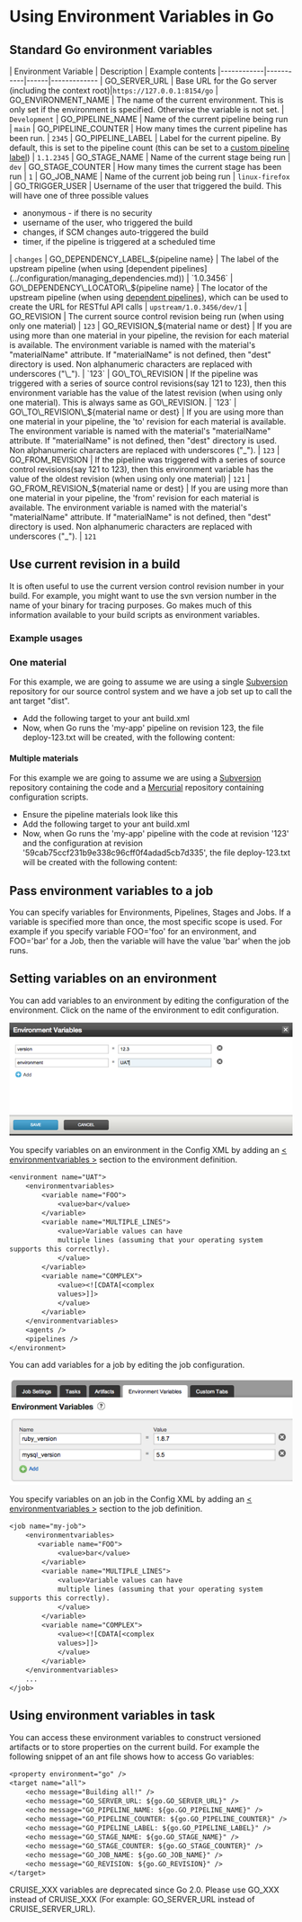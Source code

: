 # Using Environment Variables in Go

## Standard Go environment variables

| Environment Variable | Description | Example contents
|------------|-----------|------|-------------
| GO\_SERVER\_URL | Base URL for the Go server (including the context root)|`https://127.0.0.1:8154/go`
| GO\_ENVIRONMENT\_NAME | The name of the current environment. This is only set if the environment is specified. Otherwise the variable is not set. | `Development`
| GO\_PIPELINE\_NAME | Name of the current pipeline being run | `main`
| GO\_PIPELINE\_COUNTER | How many times the current pipeline has been run. | `2345`
| GO\_PIPELINE\_LABEL | Label for the current pipeline. By default, this is set to the pipeline count (this can be set to a [custom pipeline label](../configuration/build_labelling.md)) | `1.1.2345`
| GO\_STAGE\_NAME | Name of the current stage being run | `dev`
| GO\_STAGE\_COUNTER | How many times the current stage has been run | `1`
| GO\_JOB\_NAME | Name of the current job being run | `linux-firefox`
| GO\_TRIGGER\_USER | Username of the user that triggered the build. This will have one of three possible values<ul><li>anonymous - if there is no security</li><li>username of the user, who triggered the build</li><li>changes, if SCM changes auto-triggered the build</li><li>timer, if the pipeline is triggered at a scheduled time</li></ul> | `changes`
| GO\_DEPENDENCY\_LABEL\_${pipeline name} | The label of the upstream pipeline (when using [dependent pipelines](../configuration/managing_dependencies.md)) | `1.0.3456`
| GO\_DEPENDENCY\_LOCATOR\_${pipeline name} | The locator of the upstream pipeline (when using [dependent pipelines](../configuration/managing_dependencies.md)), which can be used to create the URL for RESTful API calls | `upstream/1.0.3456/dev/1`
| GO\_REVISION | The current source control revision being run (when using only one material) | `123`
| GO\_REVISION\_${material name or dest} | If you are using more than one material in your pipeline, the revision for each material is available. The environment variable is named with the material's "materialName" attribute. If "materialName" is not defined, then "dest" directory is used. Non alphanumeric characters are replaced with underscores ("\_"). | `123`
| GO\_TO\_REVISION | If the pipeline was triggered with a series of source control revisions(say 121 to 123), then this environment variable has the value of the latest revision (when using only one material). This is always same as GO\_REVISION. | `123`
| GO\_TO\_REVISION\_${material name or dest} | If you are using more than one material in your pipeline, the 'to' revision for each material is available. The environment variable is named with the material's "materialName" attribute. If "materialName" is not defined, then "dest" directory is used. Non alphanumeric characters are replaced with underscores ("\_"). | `123`
| GO\_FROM\_REVISION | If the pipeline was triggered with a series of source control revisions(say 121 to 123), then this environment variable has the value of the oldest revision (when using only one material) | `121`
| GO\_FROM\_REVISION\_${material name or dest} | If you are using more than one material in your pipeline, the 'from' revision for each material is available. The environment variable is named with the material's "materialName" attribute. If "materialName" is not defined, then "dest" directory is used. Non alphanumeric characters are replaced with underscores ("\_"). | `121`

## Use current revision in a build

It is often useful to use the current version control revision number in your build. For example, you might want to use the svn version number in the name of your binary for tracing purposes. Go makes much of this information available to your build scripts as environment variables.

### Example usages

### One material

For this example, we are going to assume we are using a single [Subversion](http://subversion.tigris.org/) repository for our source control system and we have a job set up to call the ant target "dist".

-   Add the following target to your ant build.xml
-   Now, when Go runs the 'my-app' pipeline on revision 123, the file deploy-123.txt will be created, with the following content:

#### Multiple materials

For this example we are going to assume we are using a [Subversion](http://subversion.tigris.org/) repository containing the code and a [Mercurial](http://www.selenic.com/mercurial/wiki/) repository containing configuration scripts.

-   Ensure the pipeline materials look like this
-   Add the following target to your ant build.xml
-   Now, when Go runs the 'my-app' pipeline with the code at revision '123' and the configuration at revision '59cab75ccf231b9e338c96cff0f4adad5cb7d335', the file deploy-123.txt will be created with the following content:

## Pass environment variables to a job

You can specify variables for Environments, Pipelines, Stages and Jobs. If a variable is specified more than once, the most specific scope is used. For example if you specify variable FOO='foo' for an environment, and FOO='bar' for a Job, then the variable will have the value 'bar' when the job runs.

## Setting variables on an environment

You can add variables to an environment by editing the configuration of the environment. Click on the name of the environment to edit configuration.

![](../resources/images/env_variables_environment.png)

You specify variables on an environment in the Config XML by adding an [< environmentvariables >](../configuration/configuration_reference.md#environmentvariables) section to the environment definition.

``` {.code}
<environment name="UAT">
    <environmentvariables>
        <variable name="FOO">
            <value>bar</value>
        </variable>
        <variable name="MULTIPLE_LINES">
            <value>Variable values can have
            multiple lines (assuming that your operating system supports this correctly).
            </value>
        </variable>
        <variable name="COMPLEX">
            <value><![CDATA[<complex
            values>]]>
            </value>
        </variable>
    </environmentvariables>
    <agents />
    <pipelines />
</environment>
```

You can add variables for a job by editing the job configuration.

![](../resources/images/env_variables_job.png)

You specify variables on an job in the Config XML by adding an [< environmentvariables >](../configuration/configuration_reference.md#environmentvariables) section to the job definition.

``` {.code}
<job name="my-job">
    <environmentvariables>
       <variable name="FOO">
            <value>bar</value>
        </variable>
        <variable name="MULTIPLE_LINES">
            <value>Variable values can have
            multiple lines (assuming that your operating system supports this correctly).
            </value>
        </variable>
        <variable name="COMPLEX">
            <value><![CDATA[<complex
            values>]]>
            </value>
        </variable>
    </environmentvariables>
    ...
</job>
```

## Using environment variables in task

You can access these environment variables to construct versioned artifacts or to store properties on the current build. For example the following snippet of an ant file shows how to access Go variables:

``` {.code}
<property environment="go" />
<target name="all">
    <echo message="Building all!" />
    <echo message="GO_SERVER_URL: ${go.GO_SERVER_URL}" />
    <echo message="GO_PIPELINE_NAME: ${go.GO_PIPELINE_NAME}" />
    <echo message="GO_PIPELINE_COUNTER: ${go.GO_PIPELINE_COUNTER}" />
    <echo message="GO_PIPELINE_LABEL: ${go.GO_PIPELINE_LABEL}" />
    <echo message="GO_STAGE_NAME: ${go.GO_STAGE_NAME}" />
    <echo message="GO_STAGE_COUNTER: ${go.GO_STAGE_COUNTER}" />
    <echo message="GO_JOB_NAME: ${go.GO_JOB_NAME}" />
    <echo message="GO_REVISION: ${go.GO_REVISION}" />
</target>
```

CRUISE\_XXX variables are deprecated since Go 2.0. Please use GO\_XXX instead of CRUISE\_XXX (For example: GO\_SERVER\_URL instead of CRUISE\_SERVER\_URL).